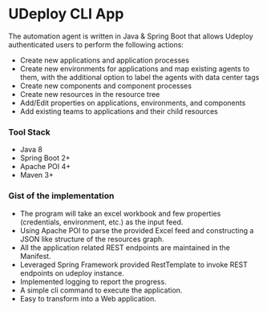 # UDeploy CLI App

The automation agent is written in Java & Spring Boot that allows Udeploy authenticated users to perform the following actions:
-	Create new applications and application processes
-	Create new environments for applications and map existing agents to them, with the additional option to label the agents with data center tags
-	Create new components and component processes
-	Create new resources in the resource tree
-	Add/Edit properties on applications, environments, and components
-	Add existing teams to applications and their child resources 

### Tool Stack
-	Java 8
-	Spring Boot 2+
-	Apache POI 4+
-	Maven 3+

### Gist of the implementation
-	The program will take an excel workbook and few properties (credentials, environment, etc.) as the input feed.
-	Using Apache POI to parse the provided Excel feed and constructing a JSON like structure of the resources graph.
-	All the application related REST endpoints are maintained in the Manifest.
-	Leveraged Spring Framework provided RestTemplate to invoke REST endpoints on udeploy instance.
-	Implemented logging to report the progress.
-	A simple cli command to execute the application.
-	Easy to transform into a Web application.
